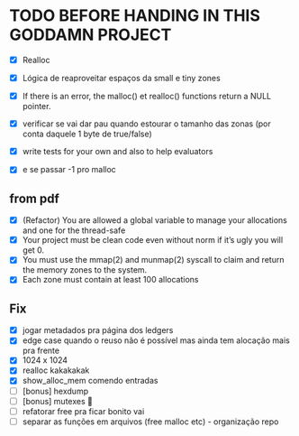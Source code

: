# TODO BEFORE HANDING IN THIS GODDAMN PROJECT

- [x] Realloc
- [x] Lógica de reaproveitar espaços da small e tiny zones
- [x] If there is an error, the malloc() et realloc() functions return a NULL pointer.
- [x] verificar se vai dar pau quando estourar o tamanho das zonas (por conta daquele 1 byte de true/false)
- [x] write tests for your own and also to help evaluators
- [x] e se passar -1 pro malloc


## from pdf
- [x] (Refactor) You are allowed a global variable to manage your allocations and one for the thread-safe
- [x] Your project must be clean code even without norm if it’s ugly you will get 0.
- [x] You must use the mmap(2) and munmap(2) syscall to claim and return the memory zones to the system.
- [x] Each zone must contain at least 100 allocations

## Fix
- [x] jogar metadados pra página dos ledgers
- [x] edge case quando o reuso não é possível mas ainda tem alocação mais pra frente
- [x] 1024 x 1024
- [x] realloc kakakakak
- [x] show_alloc_mem comendo entradas
- [ ] [bonus] hexdump
- [ ] [bonus] mutexes 👀
- [ ] refatorar free pra ficar bonito vai
- [ ] separar as funções em arquivos (free malloc etc) - organização repo